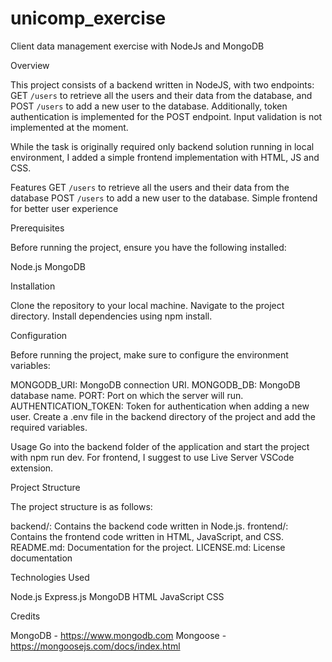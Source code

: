 # unicomp_exercise
Client data management exercise with NodeJs and MongoDB

Overview

This project consists of a backend written in NodeJS, with two endpoints: GET `/users` to retrieve all the users and their data from the database, and POST `/users` to add a new user to the database. Additionally, token authentication is implemented for the POST endpoint. Input validation is not implemented at the moment.

While the task is originally required only backend solution running in local environment, I added a simple frontend implementation with HTML, JS and CSS.


Features
GET `/users` to retrieve all the users and their data from the database
POST `/users` to add a new user to the database.
Simple frontend for better user experience

Prerequisites

Before running the project, ensure you have the following installed:

Node.js
MongoDB

Installation

Clone the repository to your local machine.
Navigate to the project directory.
Install dependencies using npm install.

Configuration

Before running the project, make sure to configure the environment variables:

MONGODB_URI: MongoDB connection URI.
MONGODB_DB: MongoDB database name.
PORT: Port on which the server will run.
AUTHENTICATION_TOKEN: Token for authentication when adding a new user.
Create a .env file in the backend directory of the project and add the required variables.

Usage
Go into the backend folder of the application and start the project with npm run dev.
For frontend, I suggest to use Live Server VSCode extension.


Project Structure

The project structure is as follows:

backend/: Contains the backend code written in Node.js.
frontend/: Contains the frontend code written in HTML, JavaScript, and CSS.
README.md: Documentation for the project.
LICENSE.md: License documentation

Technologies Used

Node.js
Express.js
MongoDB
HTML
JavaScript
CSS

Credits

MongoDB - https://www.mongodb.com
Mongoose - https://mongoosejs.com/docs/index.html